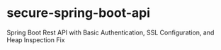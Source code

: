 # secure-spring-boot-api
Spring Boot Rest API with Basic Authentication, SSL Configuration, and Heap Inspection Fix
